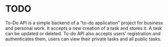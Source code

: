 # TODO
To-Do API is a simple backend of a “to-do application” project for business and personal work. It accepts a new creation of a task and stores it. A task can be updated or deleted. To-do API also accepts users’ registration and authenticates them, users can view their private tasks and all public tasks. 
